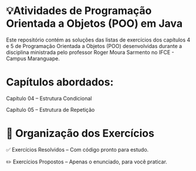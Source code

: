 # 💡Atividades de Programação Orientada a Objetos (POO) em Java
Este repositório contém as soluções das listas de exercícios dos capítulos 4 e 5 de Programação Orientada a Objetos (POO) desenvolvidas durante a disciplina ministrada pelo professor Roger Moura Sarmento no IFCE - Campus Maranguape.

# Capítulos abordados:
Capítulo 04 – Estrutura Condicional

Capítulo 05 – Estrutura de Repetição

# 📝 Organização dos Exercícios
✅ Exercícios Resolvidos – Com código pronto para estudo.

✏️ Exercícios Propostos – Apenas o enunciado, para você praticar.



